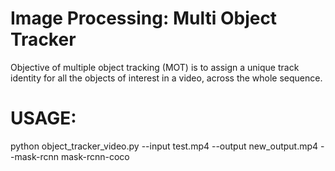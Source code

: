 # Image Processing: Multi Object Tracker
Objective of multiple object tracking (MOT) is to assign a unique track identity for all the objects of interest in a video, across the whole sequence.

# USAGE:
python object_tracker_video.py --input test.mp4 --output new_output.mp4 --mask-rcnn mask-rcnn-coco
